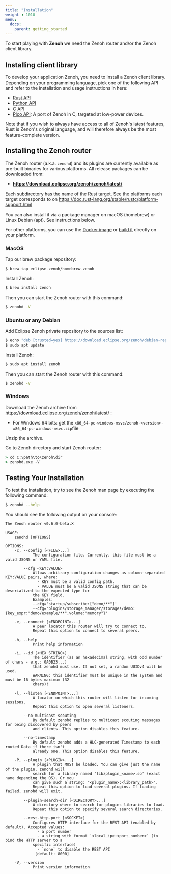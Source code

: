 ```yaml
---
title: "Installation"
weight : 1010
menu:
  docs:
    parent: getting_started
---
```


<!-- To get up and running with <b>Zenoh</b> you will have to install the router or the client (possibly both).  -->
To start playing with <b>Zenoh</b> we need the Zenoh router and/or the Zenoh client library. 
## Installing client library
To develop your application Zenoh, you need to install a Zenoh client library.
Depending on your programming language, pick one of the following API and refer to the installation and usage instructions in here:

- [Rust API](https://crates.io/crates/zenoh)
- [Python API](https://github.com/eclipse-zenoh/zenoh-python)
- [C API](https://github.com/eclipse-zenoh/zenoh-c)
- [Pico API](https://github.com/eclipse-zenoh/zenoh-pico): A port of Zenoh in C, targeted at low-power devices.

Note that if you wish to always have access to all of Zenoh's latest features, Rust is Zenoh's original language, and will therefore always be the most feature-complete version.

## Installing the Zenoh router
The Zenoh router (a.k.a. `zenohd`) and its plugins are currently available as pre-built binaries for various platforms. All release packages can be downloaded from:  
  -  **https://download.eclipse.org/zenoh/zenoh/latest/**

Each subdirectory has the name of the Rust target. See the platforms each target corresponds to on https://doc.rust-lang.org/stable/rustc/platform-support.html

You can also install it via a package manager on macOS (homebrew) or Linux Debian (apt). See instructions below.

For other platforms, you can use the [Docker image](../quick-test#run-zenoh-in-docker) or [build it](https://github.com/eclipse-zenoh/zenoh#how-to-build-it) directly on your platform.

### MacOS
Tap our brew package repository:

```bash
$ brew tap eclipse-zenoh/homebrew-zenoh
```

Install Zenoh:

```bash
$ brew install zenoh
```

Then you can start the Zenoh router with this command:
```bash
$ zenohd -V
```

### Ubuntu or any Debian

Add Eclipse Zenoh private repository to the sources list:

```bash
$ echo "deb [trusted=yes] https://download.eclipse.org/zenoh/debian-repo/ /" | sudo tee -a /etc/apt/sources.list > /dev/null
$ sudo apt update
```

Install Zenoh:

```bash
$ sudo apt install zenoh 
```
 
Then you can start the Zenoh router with this command:

```bash
$ zenohd -V
```

### Windows

Download the Zenoh archive from https://download.eclipse.org/zenoh/zenoh/latest/ :
- For Windows 64 bits: get the `x86_64-pc-windows-msvc/zenoh-<version>-x86_64-pc-windows-msvc.zip`file

Unzip the archive.

Go to Zenoh directory and start Zenoh router:

```cmd
> cd C:\path\to\zenoh\dir
> zenohd.exe -V
```

## Testing Your Installation
To test the installation, try to see the Zenoh man page by executing the following command:

```bash
$ zenohd --help
```
You should see the following output on your console:

```text
The Zenoh router v0.6.0-beta.X

USAGE:
    zenohd [OPTIONS]

OPTIONS:
    -c, --config [<FILE>...]
            The configuration file. Currently, this file must be a valid JSON5 or YAML file.

        --cfg <KEY:VALUE>
            Allows arbitrary configuration changes as column-separated KEY:VALUE pairs, where:
              - KEY must be a valid config path.
              - VALUE must be a valid JSON5 string that can be deserialized to the expected type for
            the KEY field.
            Examples:
            --cfg='startup/subscribe:["demo/**"]'
            --cfg='plugins/storage_manager/storages/demo:{key_expr:"demo/example/**",volume:"memory"}'

    -e, --connect [<ENDPOINT>...]
            A peer locator this router will try to connect to.
            Repeat this option to connect to several peers.

    -h, --help
            Print help information

    -i, --id [<HEX_STRING>]
            The identifier (as an hexadecimal string, with odd number of chars - e.g.: 0A0B23...)
            that zenohd must use. If not set, a random UUIDv4 will be used.
            WARNING: this identifier must be unique in the system and must be 16 bytes maximum (32
            chars)!

    -l, --listen [<ENDPOINT>...]
            A locator on which this router will listen for incoming sessions.
            Repeat this option to open several listeners.

        --no-multicast-scouting
            By default zenohd replies to multicast scouting messages for being discovered by peers
            and clients. This option disables this feature.

        --no-timestamp
            By default zenohd adds a HLC-generated Timestamp to each routed Data if there isn't
            already one. This option disables this feature.

    -P, --plugin [<PLUGIN>...]
            A plugin that MUST be loaded. You can give just the name of the plugin, zenohd will
            search for a library named 'libzplugin_<name>.so' (exact name depending the OS). Or you
            can give such a string: "<plugin_name>:<library_path>".
            Repeat this option to load several plugins. If loading failed, zenohd will exit.

        --plugin-search-dir [<DIRECTORY>...]
            A directory where to search for plugins libraries to load.
            Repeat this option to specify several search directories.

        --rest-http-port [<SOCKET>]
            Configures HTTP interface for the REST API (enabled by default). Accepted values:
              - a port number
              - a string with format `<local_ip>:<port_number>` (to bind the HTTP server to a
            specific interface)
              - `none` to disable the REST API
             [default: 8000]

    -V, --version
            Print version information
```

